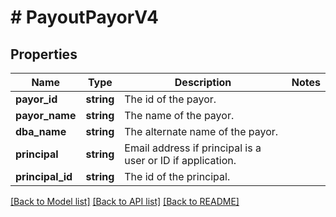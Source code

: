 # # PayoutPayorV4

## Properties

Name | Type | Description | Notes
------------ | ------------- | ------------- | -------------
**payor_id** | **string** | The id of the payor. | 
**payor_name** | **string** | The name of the payor. | 
**dba_name** | **string** | The alternate name of the payor. | 
**principal** | **string** | Email address if principal is a user or ID if application. | 
**principal_id** | **string** | The id of the principal. | 

[[Back to Model list]](../../README.md#documentation-for-models) [[Back to API list]](../../README.md#documentation-for-api-endpoints) [[Back to README]](../../README.md)



